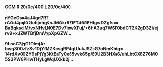 #### GCM R 20/0c/400 L 20/0c/400
**nYGcOso4aJ4gd7RT**<br/>**rCGd4pqI02iohjohgKnJMOkrRZlFT465EH1gwDZgfsc=**<br/>**BaBqksqiM/vxNHvLN0E7Dv7inwXFuj/+6HA3uq7WSF0bdCT2KZgD3Zi/ejrv9+xJZWTBfjDmVypXpGZW...**<br/><br/>
**9LooC3jqG1OImjAr**<br/>**bwq300vfzSv1DjYfMZKcsgRP4qtUukJSZoG7oNmKh/g=**<br/>**14rdXv00ZY9sPjYgBKtEaTy0e65vvk65p/E9U2B3HXa6/uhLbtCX6Z76M05S3PWGPHwTHyLgWqUXkb2j...**